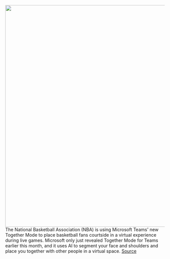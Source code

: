 <img src='https://cdn.vox-cdn.com/thumbor/ph8mez0ax0fHa5ZlVQOn9ZuceXE=/0x0:2640x1757/1200x800/filters:focal(1109x668:1531x1090)/cdn.vox-cdn.com/uploads/chorus_image/image/67104222/microsoftteamsnba.0.jpg' width='700px' /><br/>
The National Basketball Association (NBA) is using Microsoft Teams' new Together Mode to place basketball fans courtside in a virtual experience during live games. Microsoft only just revealed Together Mode for Teams earlier this month, and it uses AI to segment your face and shoulders and place you together with other people in a virtual space.
<a href='https://www.theverge.com/2020/7/24/21337326/nba-microsoft-teams-together-mode-basketball-virtual-experience-fans'> Source <a/>